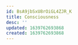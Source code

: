 ```yaml
---
id: BsA9jbSxU8rOiGL4ZJR_K
title: Consciousness
desc: ''
updated: 1639762693868
created: 1639762693868
---
```


